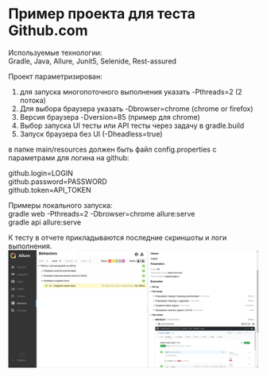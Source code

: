 # Пример проекта для теста Github.com  

Используемые технологии:  
Gradle, Java, Allure, Junit5, Selenide, Rest-assured  

Проект параметризирован:  
1. для запуска многопоточного выполнения указать -Pthreads=2 (2 потока)  
2. Для выбора браузера указать -Dbrowser=chrome (chrome or firefox)  
3. Версия браузера -Dversion=85 (пример для chrome)  
4. Выбор запуска UI тесты или API тесты через задачу в gradle.build  
5. Запуск браузера без UI (-Dheadless=true)  

в папке main/resources должен быть файл config.properties с параметрами для логина на github:  

github.login=LOGIN  
github.password=PASSWORD  
github.token=API_TOKEN  

Примеры локального запуска:  
gradle web -Pthreads=2 -Dbrowser=chrome allure:serve  
gradle api allure:serve 

К тесту в отчете прикладываются последние скриншоты и логи выполнения.  
![пример отчета](/src/main/screenshots/report.png) 
